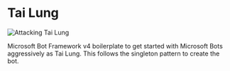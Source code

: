 # Tai Lung

![Attacking Tai Lung](http://aux4.iconspalace.com/uploads/955657164690126020.png)


Microsoft Bot Framework v4 boilerplate to get started with Microsoft Bots aggressively as Tai Lung. This follows the singleton pattern to create the bot. 
